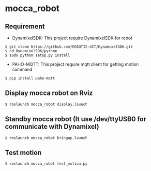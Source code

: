 # mocca_robot

## Requirement
- DynamixelSDK: This project require DynamixelSDK for robot
```
$ git clone https://github.com/ROBOTIS-GIT/DynamixelSDK.git
$ cd DynamixelSDK/python
$ sudo python setup.py install
```
- PAHO-MQTT: This project require mqtt client for getting motion command
```
$ pip install paho-mqtt
```

## Display mocca robot on Rviz
```
$ roslaunch mocca_robot display.launch
```

## Standby mocca robot (It use /dev/ttyUSB0 for communicate with Dynamixel)
```
$ roslaunch mocca_robot bringup.launch
```

## Test motion
```
$ roslaunch mocca_robot test_motion.py
```
